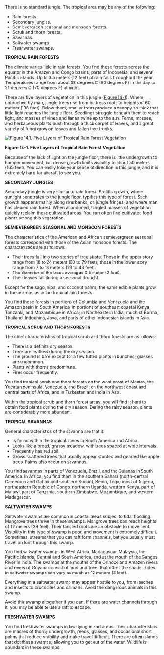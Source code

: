 
There is no standard jungle. The tropical area may be any of the following:

* Rain forests.
* Secondary jungles.
* Semievergreen seasonal and monsoon forests.
* Scrub and thorn forests.
* Savannas.
* Saltwater swamps.
* Freshwater swamps.

**TROPICAL RAIN FORESTS**

The climate varies little in rain forests. You find these forests across the equator in the Amazon and Congo basins, parts of Indonesia, and several Pacific islands. Up to 3.5 meters (12 feet) of rain falls throughout the year. Temperatures range from about 32 degrees C (90 degrees F) in the day to 21 degrees C (70 degrees F) at night.

There are five layers of vegetation in this jungle ([Figure 14-1](#fig14-1)). Where untouched by man, jungle trees rise from buttress roots to heights of 60 meters (198 feet). Below them, smaller trees produce a canopy so thick that little light reaches the jungle floor. Seedlings struggle beneath them to reach light, and masses of vines and lianas twine up to the sun. Ferns, mosses, and herbaceous plants push through a thick carpet of leaves, and a great variety of fungi grow on leaves and fallen tree trunks.

<a name="fig14-1"></a>![Figure 14.1\. Five Layers of Tropical Rain Forest Vegetation](fig14-01.png)

**Figure 14-1\. Five Layers of Tropical Rain Forest Vegetation**

Because of the lack of light on the jungle floor, there is little undergrowth to hamper movement, but dense growth limits visibility to about 50 meters (165 feet). You can easily lose your sense of direction in this jungle, and it is extremely hard for aircraft to see you.

**SECONDARY JUNGLES**

Secondary jungle is very similar to rain forest. Prolific growth, where sunlight penetrates to the jungle floor, typifies this type of forest. Such growth happens mainly along riverbanks, on jungle fringes, and where man has cleared rain forest. When abandoned, tangled masses of vegetation quickly reclaim these cultivated areas. You can often find cultivated food plants among this vegetation.

**SEMIEVERGREEN SEASONAL AND MONSOON FORESTS**

The characteristics of the American and African semievergreen seasonal forests correspond with those of the Asian monsoon forests. The characteristics are as follows:

* Their trees fall into two stories of tree strata. Those in the upper story range from 18 to 24 meters (60 to 79 feet); those in the lower story range from 7 to 13 meters (23 to 43 feet).
* The diameter of the trees averages 0.5 meter (2 feet).
* Their leaves fall during a seasonal drought.

Except for the sago, nipa, and coconut palms, the same edible plants grow in these areas as in the tropical rain forests.

You find these forests in portions of Columbia and Venezuela and the Amazon basin in South America; in portions of southeast coastal Kenya, Tanzania, and Mozambique in Africa; in Northeastern India, much of Burma, Thailand, Indochina, Java, and parts of other Indonesian islands in Asia.

**TROPICAL SCRUB AND THORN FORESTS**

The chief characteristics of tropical scrub and thorn forests are as follows:

* There is a definite dry season.
* Trees are leafless during the dry season.
* The ground is bare except for a few tufted plants in bunches; grasses are uncommon.
* Plants with thorns predominate.
* Fires occur frequently.

You find tropical scrub and thorn forests on the west coast of Mexico, the Yucatan peninsula, Venezuela, and Brazil; on the northwest coast and central parts of Africa; and in Turkestan and India in Asia.

Within the tropical scrub and thorn forest areas, you will find it hard to obtain food plants during the dry season. During the rainy season, plants are considerably more abundant.

**TROPICAL SAVANNAS**

General characteristics of the savanna are that it:

* Is found within the tropical zones in South America and Africa.
* Looks like a broad, grassy meadow, with trees spaced at wide intervals.
* Frequently has red soil.
* Grows scattered trees that usually appear stunted and gnarled like apple trees. Palms also occur on savannas.

You find savannas in parts of Venezuela, Brazil, and the Guianas in South America. In Africa, you find them in the southern Sahara (north-central Cameroon and Gabon and southern Sudan), Benin, Togo, most of Nigeria, northeastern Republic of Congo, northern Uganda, western Kenya, part of Malawi, part of Tanzania, southern Zimbabwe, Mozambique, and western Madagascar.

**SALTWATER SWAMPS**

Saltwater swamps are common in coastal areas subject to tidal flooding. Mangrove trees thrive in these swamps. Mangrove trees can reach heights of 12 meters (39 feet). Their tangled roots are an obstacle to movement. Visibility in this type of swamp is poor, and movement is extremely difficult. Sometimes, streams that you can raft form channels, but you usually must travel on foot through this swamp.

You find saltwater swamps in West Africa, Madagascar, Malaysia, the Pacific islands, Central and South America, and at the mouth of the Ganges River in India. The swamps at the mouths of the Orinoco and Amazon rivers and rivers of Guyana consist of mud and trees that offer little shade. Tides in saltwater swamps can vary as much as 12 meters (3 feet).

Everything in a saltwater swamp may appear hostile to you, from leeches and insects to crocodiles and caimans. Avoid the dangerous animals in this swamp.

Avoid this swamp altogether if you can. If there are water channels through it, you may be able to use a raft to escape.

**FRESHWATER SWAMPS**

You find freshwater swamps in low-lying inland areas. Their characteristics are masses of thorny undergrowth, reeds, grasses, and occasional short palms that reduce visibility and make travel difficult. There are often islands that dot these swamps, allowing you to get out of the water. Wildlife is abundant in these swamps.
